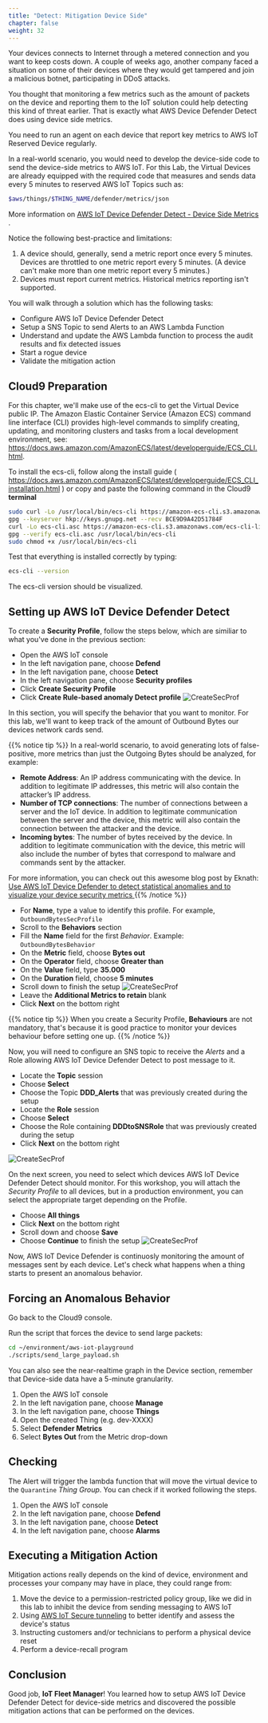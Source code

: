 ```yaml
---
title: "Detect: Mitigation Device Side"
chapter: false
weight: 32
---
```


Your devices connects to Internet through a metered connection and you want to keep costs down. A couple of weeks ago, another company faced a situation on some of their devices where they would get tampered and join a malicious botnet, participating in DDoS attacks.

You thought that monitoring a few metrics such as the amount of packets on the device and reporting them to the IoT solution could help detecting this kind of threat earlier. That is exactly what AWS Device Defender Detect does using device side metrics. 

You need to run an agent on each device that report key metrics to AWS IoT Reserved Device  regularly.

In a real-world scenario, you would need to develop the device-side code to send the device-side metrics to AWS IoT.
For this Lab, the Virtual Devices are already equipped with the required code that measures and sends data every 5 minutes to reserved AWS IoT Topics such as:
```bash
$aws/things/$THING_NAME/defender/metrics/json
```
More information on [AWS IoT Device Defender Detect - Device Side Metrics ](https://docs.aws.amazon.com/iot/latest/developerguide/detect-device-side-metrics.html#DetectMetricsMessages).

Notice the following best-practice and limitations:
1. A device should, generally, send a metric report once every 5 minutes. Devices are throttled to one metric report every 5 minutes. (A device can't make more than one metric report every 5 minutes.)
1. Devices must report current metrics. Historical metrics reporting isn't supported.

You will walk through a solution which has the following tasks:

* Configure AWS IoT Device Defender Detect
* Setup a SNS Topic to send Alerts to an AWS Lambda Function
* Understand and update the AWS Lambda function to process the audit results and fix detected issues
* Start a rogue device
* Validate the mitigation action

## Cloud9 Preparation

For this chapter, we'll make use of the ecs-cli to get the Virtual Device public IP.
The Amazon Elastic Container Service (Amazon ECS) command line interface (CLI) provides high-level commands to simplify creating, updating, and monitoring clusters and tasks from a local development environment, see: https://docs.aws.amazon.com/AmazonECS/latest/developerguide/ECS_CLI.html.

To install the ecs-cli, follow along the install guide ( https://docs.aws.amazon.com/AmazonECS/latest/developerguide/ECS_CLI_installation.html ) or copy and paste the following command in the Cloud9 **terminal** 
```bash
sudo curl -Lo /usr/local/bin/ecs-cli https://amazon-ecs-cli.s3.amazonaws.com/ecs-cli-linux-amd64-latest
gpg --keyserver hkp://keys.gnupg.net --recv BCE9D9A42D51784F
curl -Lo ecs-cli.asc https://amazon-ecs-cli.s3.amazonaws.com/ecs-cli-linux-amd64-latest.asc
gpg --verify ecs-cli.asc /usr/local/bin/ecs-cli
sudo chmod +x /usr/local/bin/ecs-cli
```
Test that everything is installed correctly by typing:
```bash
ecs-cli --version
```
The ecs-cli version should be visualized.

## Setting up AWS IoT Device Defender Detect

To create a **Security Profile**, follow the steps below, which are similiar to what you've done in the previous section:

* Open the AWS IoT console
* In the left navigation pane, choose **Defend**
* In the left navigation pane, choose **Detect**
* In the left navigation pane, choose **Security profiles**
* Click **Create Security Profile**
* Click **Create Rule-based anomaly Detect profile**
![CreateSecProf](/images/30_ddd_create_secprof_01_pt1.png)

In this section, you will specify the behavior that you want to monitor. For this lab, we'll want to keep track of the amount of Outbound Bytes our devices network cards send. 

{{% notice tip %}}
In a real-world scenario, to avoid generating lots of false-positive, more metrics than just the Outgoing Bytes should be analyzed, for example:
- **Remote Address**: An IP address communicating with the device. In addition to legitimate IP addresses, this metric will also contain the attacker’s IP address.
- **Number of TCP connections**: The number of connections between a server and the IoT device. In addition to legitimate communication between the server and the device, this metric will also contain the connection between the attacker and the device.
- **Incoming bytes**: The number of bytes received by the device. In addition to legitimate communication with the device, this metric will also include the number of bytes that correspond to malware and commands sent by the attacker.

For more information, you can check out this awesome blog post by Eknath: [Use AWS IoT Device Defender to detect statistical anomalies and to visualize your device security metrics ](https://aws.amazon.com/blogs/iot/use-aws-iot-device-defender-to-detect-statistical-anomalies-and-to-visualize-your-device-security-metrics/)
{{% /notice %}}

* For **Name**, type a value to identify this profile. For example, `OutboundBytesSecProfile`
* Scroll to the **Behaviors** section
* Fill the **Name** field for the first *Behavior*. Example: `OutboundBytesBehavior`
* On the **Metric** field, choose **Bytes out**
* On the **Operator** field, choose **Greater than**
* On the **Value** field, type **35.000**
* On the **Duration** field, choose **5 minutes**
* Scroll down to finish the setup
![CreateSecProf](/images/30_ddd_create_secprof_02_pt2.png)
* Leave the **Additional Metrics to retain** blank
* Click **Next** on the bottom right

{{% notice tip %}}
When you create a Security Profile, **Behaviours** are not mandatory, that's because it is good practice to monitor your devices behaviour before setting one up.
{{% /notice %}}

Now, you will need to configure an SNS topic to receive the *Alerts* and a Role allowing AWS IoT Device Defender Detect to post message to it.

* Locate the **Topic** session
* Choose **Select** 
* Choose the Topic **DDD_Alerts** that was previously created during the setup
* Locate the **Role** session
* Choose **Select** 
* Choose the Role containing **DDDtoSNSRole** that was previously created during the setup
* Click **Next** on the bottom right

![CreateSecProf](/images/30_ddd_create_secprof_03_pt2.png)

On the next screen, you need to select which devices AWS IoT Device Defender Detect should monitor. For this workshop, you will attach the *Security Profile* to all devices, but in a production environment, you can select the appropriate target depending on the Profile.

* Choose **All things** 
* Click **Next** on the bottom right
* Scroll down and choose **Save**
* Choose **Continue** to finish the setup
![CreateSecProf](/images/30_ddd_create_secprof_04_pt2.png)

Now, AWS IoT Device Defender is continuosly monitoring the amount of messages sent by each device. Let's check what happens when a thing starts to present an anomalous behavior.

## Forcing an Anomalous Behavior 

Go back to the Cloud9 console.

Run the script that forces the device to send large packets:

```bash
cd ~/environment/aws-iot-playground
./scripts/send_large_payload.sh
```

You can also see the near-realtime graph in the Device section, remember that Device-side data have a 5-minute granularity.

1. Open the AWS IoT console
1. In the left navigation pane, choose **Manage**
1. In the left navigation pane, choose **Things**
1. Open the created Thing (e.g. dev-XXXX)
1. Select **Defender Metrics**
1. Select **Bytes Out** from the Metric drop-down


## Checking 

The Alert will trigger the lambda function that will move the virtual device to the `Quarantine` *Thing Group*. You can check if it worked following the steps.

1. Open the AWS IoT console
1. In the left navigation pane, choose **Defend**
1. In the left navigation pane, choose **Detect**
1. In the left navigation pane, choose **Alarms**


## Executing a Mitigation Action

Mitigation actions really depends on the kind of device, environment and processes your company may have in place, they could range from:
1. Move the device to a permission-restricted policy group, like we did in this lab to inhibit the device from sending messaging to AWS IoT 
1. Using [AWS IoT Secure tunneling](https://docs.aws.amazon.com/iot/latest/developerguide/secure-tunneling.html) to better identify and assess the device's status
1. Instructing customers and/or technicians to perform a physical device reset
1. Perform a device-recall program

## Conclusion

Good job, **IoT Fleet Manager**! You learned how to setup AWS IoT Device Defender Detect for device-side metrics and discovered the possible mitigation actions that can be performed on the devices.
